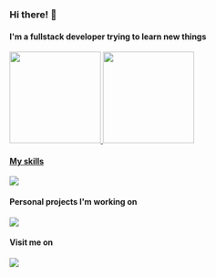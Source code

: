 ### Hi there! 👋

#### I'm a fullstack developer trying to learn new things 

 <div>
  <a href="https://github.com/JuliaDeNadai">
  <img height="160em" src="https://github-readme-stats.vercel.app/api?username=JuliaDeNadai&show_icons=true&theme=dracula&include_all_commits=true&count_private=true"/>
  <img height="160em" src="https://github-readme-stats.vercel.app/api/top-langs/?username=JuliaDeNadai&layout=compact&langs_count=7&theme=dracula"/>
</div>

#### My skills
  
  
  <div>
   <p>
    <a href="https://skillicons.dev">
     <img src="https://skillicons.dev/icons?i=java,spring,react,nodejs,typescript,js,express,materialui,html,css,git,mysql,postgres" />
    </a>
   </p>
  </div>
  
 #### Personal projects I'm working on

 <div>
   <p>
    <a href="https://github.com/JuliaDeNadai/savourAPI">
     <img src="https://github-readme-stats.vercel.app/api/pin/?username=JuliaDeNadai&repo=savourAPI&show_icons=true&theme=dracula&layout=compact" />
    </a>
   </p>
  </div>
  
#### Visit me on
<div> 
  <a href="https://www.linkedin.com/in/juliadenadai" target="_blank"><img src="https://img.shields.io/badge/-LinkedIn-%230077B5?style=for-the-badge&logo=linkedin&logoColor=white" target="_blank"></a> 
</div>
